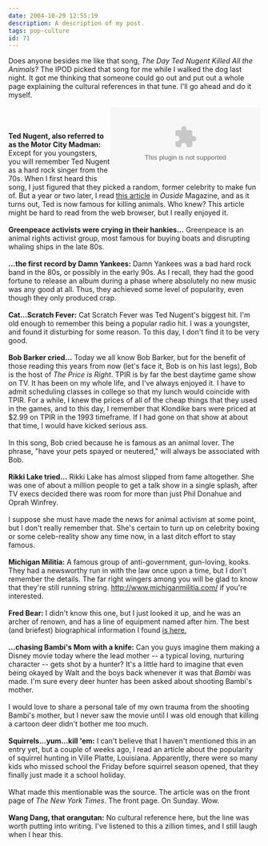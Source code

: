 ```yaml
---
date: 2004-10-29 12:55:19
description: A description of my post.
tags: pop-culture
id: 71
---
```

Does anyone besides me like that song, <i>The Day Ted Nugent Killed All the Animals</i>?  The IPOD picked that song for me while I walked the dog last night.  It got me thinking that someone could go out and put out a whole page explaining the cultural references in that tune.  I'll go ahead and do it myself.<br />
<br />
<embed NAME="nsplay" PLUGINSPAGE="http://www.microsoft.com/windows/mediaplayer/download/default.asp" SRC="/sound/tednugent.mp3" TYPE="video/x-ms-wmf-plugin"  AUTOSTART="0" SHOWCONTROLS="1"  align="right" /><noembed>You'll have to find this song somewhere else.  Your browswer won't allow embedded media.  Sorry.</noembed>
<!--more--><br /><br /><b>Ted Nugent, also referred to as the Motor City Madman:</b>  Except for you youngsters, you will remember Ted Nugent as a hard rock singer from the 70s.  When I first heard this song, I just figured that they picked a random, former celebrity to make fun of.  But a year or two later, I read <a href="http://outside.away.com/outside/environment/200112/200112under_ted.html" class="mainbox">this article</a> in <i>Ouside</i> Magazine, and as it turns out, Ted is now famous for killing animals.  Who knew?  This article might be hard to read from the web browser, but I really enjoyed it.<br />
<br />
<b>Greenpeace activists were crying in their hankies...</b>  Greenpeace is an animal rights activist group, most famous for buying boats and disrupting whaling ships in the late 80s.<br />
<br />
<b>...the first record by Damn Yankees:</b>  Damn Yankees was a bad hard rock band in the 80s, or possibly in the early 90s.  As I recall, they had the good fortune to release an album during a phase where absolutely no new music was any good at all.  Thus, they achieved some level of popularity, even though they only produced crap.<br />
<br />
<b>Cat...Scratch Fever:</b>  Cat Scratch Fever was Ted Nugent's biggest hit.  I'm old enough to remember this being a popular radio hit.  I was a youngster, and found it disturbing for some reason.  To this day, I don't find it to be very good.<br />
<br />
<b>Bob Barker cried...</b>  Today we all know Bob Barker, but for the benefit of those reading this years from now (let's face it, Bob is on his last legs), Bob is the host of <i>The Price is Right</i>.  TPIR is by far the best daytime game show on TV.  It has been on my whole life, and I've always enjoyed it.  I have to admit scheduling classes in college so that my lunch would coincide with TPIR.  For a while, I knew the prices of all of the cheap things that they used in the games, and to this day, I remember that Klondike bars were priced at $2.99 on TPIR in the 1993 timeframe.  If I had gone on that show at about that time, I would have kicked serious ass.<br />
<br />
In this song, Bob cried because he is famous as an animal lover.  The phrase, "have your pets spayed or neutered," will always be associated with Bob.<br />
<br />
<b>Rikki Lake tried...</b>  Rikki Lake has almost slipped from fame altogether.  She was one of about a million people to get a talk show in a single splash, after TV execs decided there was room for more than just Phil Donahue and Oprah Winfrey.<br />
<br />
I suppose she must have made the news for animal activism at some point, but I don't really remember that.  She's certain to turn up on celebrity boxing or some celeb-reality show any time now, in a last ditch effort to stay famous.<br />
<br />
<b>Michigan Militia:</b>  A famous group of anti-government, gun-loving, kooks.  They had a newsworthy run in with the law once upon a time, but I don't remember the details.  The far right wingers among you will be glad to know that they're still running string.  <a href="http://www.michiganmilitia.com/" class="mainbox">http://www.michiganmilitia.com/</a> if you're interested.<br />
<br />
<b>Fred Bear:</b>  I didn't know this one, but I just looked it up, and he was an archer of renown, and has a line of equipment named after him.  The best (and briefest) biographical information I found <a href="http://www.uff.ufl.edu/Scholarships/ScholarshipInfo4.asp?ScholarshipFund=002807" class="mainbox">is here.</a><br />
<br />
<b>...chasing Bambi's Mom with a knife:</b>  Can you guys imagine them making a Disney movie today where the lead mother -- a typical loving, nurturing character -- gets shot by a hunter?  It's a little hard to imagine that even being okayed by Walt and the boys back whenever it was that <i>Bambi</i> was made.  I'm sure every deer hunter has been asked about shooting Bambi's mother.<br />
<br />
I would love to share a personal tale of my own trauma from the shooting Bambi's mother, but I never saw the movie until I was old enough that killing a cartoon deer didn't bother me too much.<br />
<br />
<b>Squirrels...yum...kill 'em:</b>  I can't believe that I haven't mentioned this in an entry yet, but a couple of weeks ago, I read an article about the popularity of squirrel hunting in Ville Platte, Louisiana.  Apparently, there were so many kids who missed school the Friday before squirrel season opened, that they finally just made it a school holiday.<br />
<br />
What made this mentionable was the source.  The article was on the front page of <i>The New York Times</i>.  The front page.  On Sunday.  Wow.<br />
<br />
<b>Wang Dang, that orangutan:</b>  No cultural reference here, but the line was worth putting into writing.  I've listened to this a zillion times, and I still laugh when I hear this.<br />
<br />

